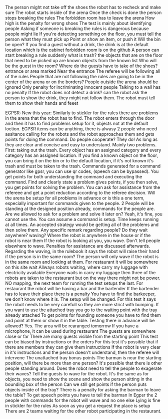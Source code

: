 The person might not take off the shoes the robot has to recheck and make sure
The robot starts inside of the arena
Once the check is done the person stops breaking the rules
The forbidden room has to leave the arena
How high is the penalty for wrong shoes
The test is mainly about identifying people
Asking if someone is breaking the rules is dangerous because people might lie
If you're detecting something on the floor, you must tell the person what they must pick up 
Point or show an item, or push it
Will the bin be open?
If you find a guest without a drink, the drink is at the default location which is the cabinet
forbidden room is on the github
A person can start breaking a rule suddenly
what is trash?
the objects that are on the floor that need to be picked up are known objects from the known list
Who will be the guest in the room?
Where do the guests have to take of the shoes? entrance or area marked
Near the entrance 
The referee will be following all of the rules
People that are not following the rules are going to be in the center of the arena or on the borders?
People outside the arena should be ignored
Only penalty for incriminating innocent people
Talking to a wall has no penalty
If the robot does not detect a drink? can the robot ask the person to show the drink, they might not follow them. The robot must tell them to show their hands and feeet


EGPSR:
New this year: Similarly to stickler for the rules there are problems in the arena that the robot has to find. The robot enters through the door and then it has to find problems setup for it, objects not at the default loction. EGPSR items can be anything,  there is alwasy 2 people who need assitance calling for the robots and the robot approaches them and gets points for doing the command. Do people cooperate? They do! As long as they are clear and concise and easy to understand. Mainly two problems. First: taking out the trash. Every object has an assigned category and every category has an assigned location. If you find a known object on the floor, you can bring it on the bin or to the default location, if it's not known it's trash and must be taken to the trash.
Commands generated for a command generator like gpsr, you can use qr codes, (speech can be bypassed).
You get points for both understanding the command and executing the command. Find and clearly state a problem gives points, if you then solve, you get points for solving the problem. You can ask for assistance from the refereee and get a point reduction according to the referee decision. Will the arena be setup for all problems in advance or is this a one term, especially important for commands given to the people. 2 People will be standing at the designed position already, commands for the people are.
Are we allowed to ask for a problem and solve it later on? Yeah, it's fine, you cannot use the. You can assume a command is setup.
Time keeps running at all times.
An accepted strategy would be getting all of the problems and then solve them.
Any specific remark regarding people? Do they wait anywhere? waving? Where the robot is anywhere in the house or if the robot is near them
If the robot is looking at you, you wave. Don't tell people elsewhere to wave.
Penalties for assistance are discussed afterwards.
Regarding the waving, in the rulebook it says the robot will raise their hand if the person is in the same room?
The person will only wave if the robot is in the same room and looking at them.
For restaurant it will be somewhere on this site wait 
Allways robots waiting, where carry my luggage with electricity available
Everyone waits in carry my luggage then three of the robots are taken to the restaurant but on the way there might not be power.
NO mapping, the next team for running the test setups the last.
For restaurant the robot will be having a bar and the bartender 
If the bartender has to leave their place there is a penalty
You have to find the barkeeper, we don't know where it is.
The setup will be changed.
For this test it says the robot needs to be very carefull so they are more strict with bumping.
If you want to use the attached tray you go to the waiting point with the tray already attached
To get points for founding someone you have to find them and point at them or show it in the table.
Testing there in advance will be allowed? Yes. The area will be rearanged tomorrow
If you have a microphone, it can be used during restaurant
The guests are somewhere close or far
There are many guests visible from the starting point
This test can be biased by instructions or the orders
For this test it's possible that if there are members they can give them instructions
If the robot is very clear in it's instructions and the person doesn't understand, then the referee will intervene
The unattached tray bonus points
The barman is near the starting position, will there be more than one person?
It's possible that there is other people standing around.
Does the robot need to tell the people to exagerate their waves?
Tell the guests to wave for the robot.
It's the same as for objects, you need to show the scene and show the person sitting in the bounding box of the person
Can we still get points if the person puts objects inside of the tray?
There is a penalty for asking the barman to leave the table?
To get speech points you have to tell the barman
In Egpsr the 2 people with commands for the robot will wave and no one else
Lying is fine in stickler for the rules
As soon as you get a request the place is setup
There are 2 teams waiting for the other robot participating in the restaurant.


